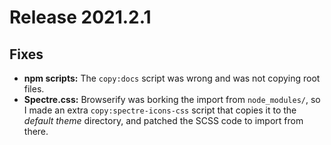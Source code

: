 # Release 2021.2.1

## Fixes

- **npm scripts:** The `copy:docs` script was wrong and was not copying root files.
- **Spectre.css:** Browserify was borking the import from `node_modules/`, so I made an extra `copy:spectre-icons-css` script that copies it to the _default theme_ directory, and patched the SCSS code to import from there.
